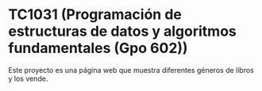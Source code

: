 # TC1031 (Programación de estructuras de datos y algoritmos fundamentales (Gpo 602))
Este proyecto es una página web que muestra diferentes géneros de libros y los vende.
